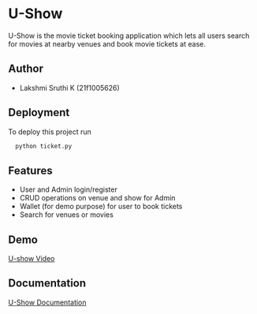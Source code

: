
# U-Show

U-Show is the movie ticket booking application which lets all users search for movies at nearby venues and book movie tickets at ease.



## Author

- Lakshmi Sruthi K (21f1005626)


## Deployment

To deploy this project run

```bash
  python ticket.py
```


## Features

- User and Admin login/register
- CRUD operations on venue and show for Admin
- Wallet (for demo purpose) for user to book tickets
- Search for venues or movies


## Demo

[U-show Video](https://drive.google.com/file/d/10yr4vyT-6jt64G8isdXOtxoicbo-uyOB/view?usp=sharing)


## Documentation

[U-Show Documentation](https://drive.google.com/file/d/1W35byQyYY2dYq8y7206qi8bhjaCBfj5r/view?usp=sharing)

